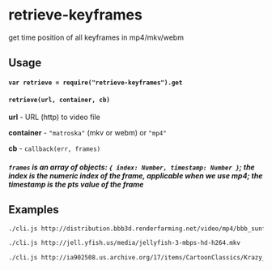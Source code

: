 # retrieve-keyframes
get time position of all keyframes in mp4/mkv/webm

## Usage

#### ``var retrieve = require("retrieve-keyframes").get``

#### ``retrieve(url, container, cb)``

**url** - URL (http) to video file

**container** - ``"matroska"`` (mkv or webm) or ``"mp4"``

**cb** - ``callback(err, frames)``

##### ``frames`` is an array of objects: `{ index: Number, timestamp: Number }`; the index is the numeric index of the frame, applicable when we use mp4; the timestamp is the pts value of the frame 



## Examples

```bash
./cli.js http://distribution.bbb3d.renderfarming.net/video/mp4/bbb_sunflower_1080p_30fps_normal.mp4
```

```bash
./cli.js http://jell.yfish.us/media/jellyfish-3-mbps-hd-h264.mkv
```

```bash
./cli.js http://ia902508.us.archive.org/17/items/CartoonClassics/Krazy_Kat_-_Keeping_Up_With_Krazy.mp4
```
